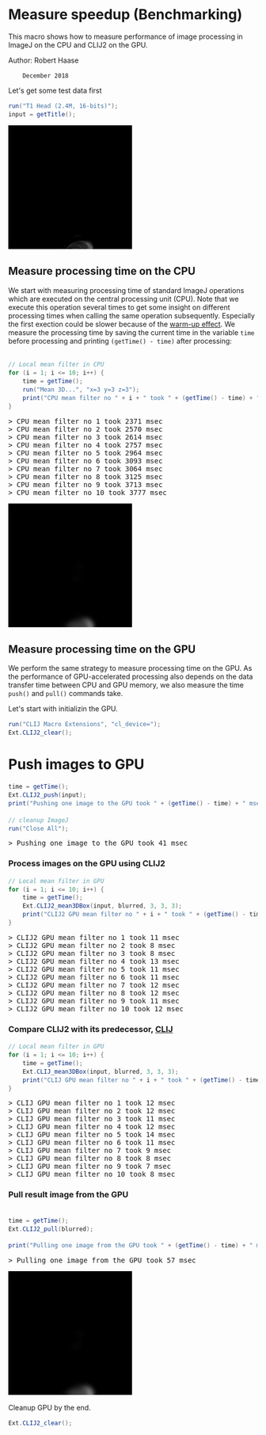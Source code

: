 

# Measure speedup (Benchmarking)

This macro shows how to measure performance of image processing in ImageJ on the CPU 
and CLIJ2 on the GPU.

Author: Robert Haase
 
        December 2018

Let's get some test data first

```java
run("T1 Head (2.4M, 16-bits)");
input = getTitle();

```
<a href="image_1587405238792.png"><img src="image_1587405238792.png" width="250" alt="t1-head.tif"/></a>

## Measure processing time on the CPU

We start with measuring processing time of standard ImageJ operations which are executed 
on the central processing unit (CPU). Note that we execute this operation several times
to get some insight on different processing times when calling the same operation 
subsequently. Especially the first exection could be slower because of the 
[warm-up effect](https://stackoverflow.com/questions/36198278/why-does-the-jvm-require-warmup).
We measure the processing time by saving the current time in the variable `time` before 
processing and printing `(getTime() - time)` after processing:

```java

// Local mean filter in CPU
for (i = 1; i <= 10; i++) {
	time = getTime();
	run("Mean 3D...", "x=3 y=3 z=3");
	print("CPU mean filter no " + i + " took " + (getTime() - time) + " msec");
}
```
<pre>
> CPU mean filter no 1 took 2371 msec
> CPU mean filter no 2 took 2570 msec
> CPU mean filter no 3 took 2614 msec
> CPU mean filter no 4 took 2757 msec
> CPU mean filter no 5 took 2964 msec
> CPU mean filter no 6 took 3093 msec
> CPU mean filter no 7 took 3064 msec
> CPU mean filter no 8 took 3125 msec
> CPU mean filter no 9 took 3713 msec
> CPU mean filter no 10 took 3777 msec
</pre>
<a href="image_1587405268865.png"><img src="image_1587405268865.png" width="250" alt="t1-head.tif"/></a>

## Measure processing time on the GPU
We perform the same strategy to measure processing time on the GPU. As the performance of
GPU-accelerated processing also depends on the data transfer time between CPU and GPU memory,
we also measure the time `push()` and `pull()` commands take.

Let's start with initializin the GPU.

```java
run("CLIJ Macro Extensions", "cl_device=");
Ext.CLIJ2_clear();

```

##
# Push images to GPU

```java
time = getTime();
Ext.CLIJ2_push(input);
print("Pushing one image to the GPU took " + (getTime() - time) + " msec");

// cleanup ImageJ
run("Close All");

```
<pre>
> Pushing one image to the GPU took 41 msec
</pre>

### Process images on the GPU using CLIJ2

```java
// Local mean filter in GPU
for (i = 1; i <= 10; i++) {
	time = getTime();
	Ext.CLIJ2_mean3DBox(input, blurred, 3, 3, 3);
	print("CLIJ2 GPU mean filter no " + i + " took " + (getTime() - time) + " msec");
}
```
<pre>
> CLIJ2 GPU mean filter no 1 took 11 msec
> CLIJ2 GPU mean filter no 2 took 8 msec
> CLIJ2 GPU mean filter no 3 took 8 msec
> CLIJ2 GPU mean filter no 4 took 13 msec
> CLIJ2 GPU mean filter no 5 took 11 msec
> CLIJ2 GPU mean filter no 6 took 11 msec
> CLIJ2 GPU mean filter no 7 took 12 msec
> CLIJ2 GPU mean filter no 8 took 12 msec
> CLIJ2 GPU mean filter no 9 took 11 msec
> CLIJ2 GPU mean filter no 10 took 12 msec
</pre>

### Compare CLIJ2 with its predecessor, [CLIJ](https://www.nature.com/articles/s41592-019-0650-1)

```java
// Local mean filter in GPU
for (i = 1; i <= 10; i++) {
	time = getTime();
	Ext.CLIJ_mean3DBox(input, blurred, 3, 3, 3);
	print("CLIJ GPU mean filter no " + i + " took " + (getTime() - time) + " msec");
}
```
<pre>
> CLIJ GPU mean filter no 1 took 12 msec
> CLIJ GPU mean filter no 2 took 12 msec
> CLIJ GPU mean filter no 3 took 11 msec
> CLIJ GPU mean filter no 4 took 12 msec
> CLIJ GPU mean filter no 5 took 14 msec
> CLIJ GPU mean filter no 6 took 11 msec
> CLIJ GPU mean filter no 7 took 9 msec
> CLIJ GPU mean filter no 8 took 8 msec
> CLIJ GPU mean filter no 9 took 7 msec
> CLIJ GPU mean filter no 10 took 8 msec
</pre>


### Pull result image from the GPU

```java

time = getTime();
Ext.CLIJ2_pull(blurred);

print("Pulling one image from the GPU took " + (getTime() - time) + " msec");

```
<pre>
> Pulling one image from the GPU took 57 msec
</pre>
<a href="image_1587405269287.png"><img src="image_1587405269287.png" width="250" alt="CLIJ2_mean3DBox_result76"/></a>

Cleanup GPU 
by the end.

```java
Ext.CLIJ2_clear();
```



```
```
